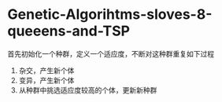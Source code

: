 # Genetic-Algorihtms-sloves-8-queeens-and-TSP
首先初始化一个种群，定义一个适应度，不断对这种群重复如下过程
1. 杂交，产生新个体
2. 变异，产生新个体
3. 从种群中挑选适应度较高的个体，更新新种群
